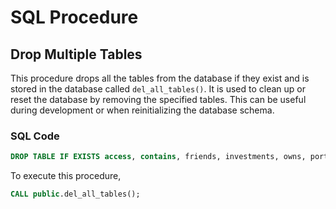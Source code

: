 # SQL Procedure

## Drop Multiple Tables
This procedure drops all the tables from the database if they exist and is stored in the database called `del_all_tables()`. It is used to clean up or reset the database by removing the specified tables. This can be useful during development or when reinitializing the database schema.

### SQL Code

```sql
DROP TABLE IF EXISTS access, contains, friends, investments, owns, portfolios, request_timeout, reviews, stocks, stocks_daily, stocks_list, users;
```

To execute this procedure, 
```sql
CALL public.del_all_tables();
```